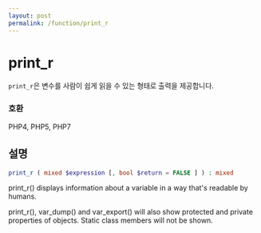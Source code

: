 ```yaml
---
layout: post
permalink: /function/print_r
---
```


# print_r
`print_r`은 변수를 사람이 쉽게 읽을 수 있는 형태로 출력을 제공합니다.

### 호환
PHP4, PHP5, PHP7

## 설명

```php
print_r ( mixed $expression [, bool $return = FALSE ] ) : mixed
```
print_r() displays information about a variable in a way that's readable by humans.

print_r(), var_dump() and var_export() will also show protected and private properties of objects. Static class members will not be shown.